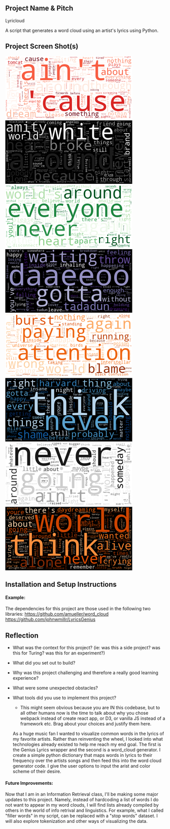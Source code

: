## Project Name & Pitch

Lyricloud

A script that generates a word cloud using an artist's lyrics using Python.

## Project Screen Shot(s)
![alt text](https://raw.githubusercontent.com/aregna/lyricloud/master/deathcabforcutie.png)
![alt text](https://raw.githubusercontent.com/aregna/lyricloud/master/elliottsmith.png)
![alt text](https://raw.githubusercontent.com/aregna/lyricloud/master/smashingpumpkins.png)
![alt text](https://raw.githubusercontent.com/aregna/lyricloud/master/froufrou.png)
![alt text](https://raw.githubusercontent.com/aregna/lyricloud/master/radiohead.png)
![alt text](https://raw.githubusercontent.com/aregna/lyricloud/master/frontbottoms.png)
![alt text](https://raw.githubusercontent.com/aregna/lyricloud/master/johnmayer.png)
![alt text](https://raw.githubusercontent.com/aregna/lyricloud/master/paramore.png)

## Installation and Setup Instructions

#### Example:  

The dependencies for this project are those used in the following two libraries:
https://github.com/amueller/word_cloud
https://github.com/johnwmillr/LyricsGenius


## Reflection

  - What was the context for this project? (ie: was this a side project? was this for Turing? was this for an experiment?)
  - What did you set out to build?
  - Why was this project challenging and therefore a really good learning experience?
  - What were some unexpected obstacles?
  - What tools did you use to implement this project?
      - This might seem obvious because you are IN this codebase, but to all other humans now is the time to talk about why you chose webpack instead of create react app, or D3, or vanilla JS instead of a framework etc. Brag about your choices and justify them here.  
     
     As a huge music fan I wanted to visualize common words in the lyrics of my favorite artists. Rather than reinventing the wheel, I looked into what technologies already existed to help me reach my end goal. The first is the Genius Lyrics wrapper and the second is a word_cloud generator. I create a simple python dictionary that maps words in lyrics to their frequency over the artists songs and then feed this into the word cloud generator code. I give the user options to input the arist and color scheme of their desire. 

#### Future Improvements:  

Now that I am in an Information Retrieval class, I'll be making some major updates to this project. Namely, instead of hardcoding a list of words I do not want to appear in my word clouds, I will find lists already compiled by others in the world of info retrival and linguistics. For example, what I called "filler words" in my script, can be replaced with a "stop words" dataset. I will also explore tokenization and other ways of visualizing the data. 
